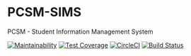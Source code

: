 # PCSM-SIMS
PCSM - Student Information Management System

[![Maintainability](https://api.codeclimate.com/v1/badges/efaecbc121fa5ab2dcce/maintainability)](https://codeclimate.com/github/PCSM-Edu/PCSM-SIMS/maintainability)
[![Test Coverage](https://api.codeclimate.com/v1/badges/efaecbc121fa5ab2dcce/test_coverage)](https://codeclimate.com/github/PCSM-Edu/PCSM-SIMS/test_coverage)
[![CircleCI](https://circleci.com/gh/PCSM-Edu/PCSM-SIMS/tree/master.svg?style=svg)](https://circleci.com/gh/PCSM-Edu/PCSM-SIMS/tree/master)
[![Build Status](https://semaphoreci.com/api/v1/pcsm/pcsm-sims/branches/master/badge.svg)](https://semaphoreci.com/pcsm/pcsm-sims)
